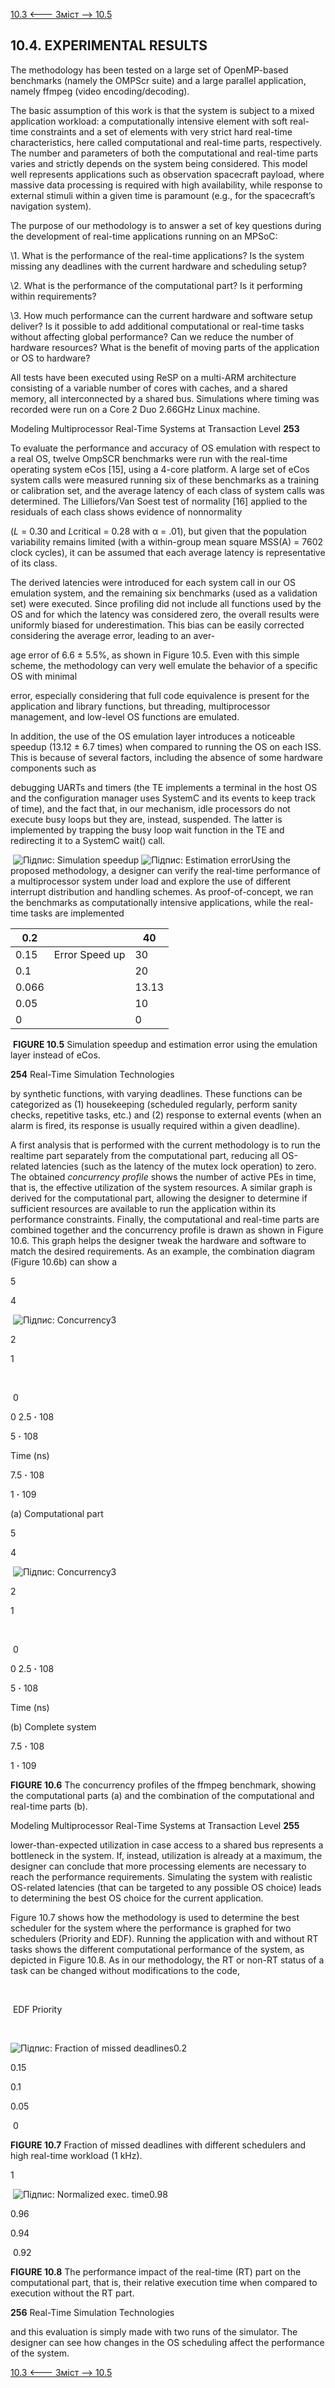 [10.3 <--- ](10_3.md) [   Зміст   ](README.md) [--> 10.5](10_5.md)

## 10.4. EXPERIMENTAL RESULTS

The methodology has been tested on a large set of OpenMP-based benchmarks (namely the OMPScr suite) and a large parallel application, namely ffmpeg (video encoding/decoding).

The basic assumption of this work is that the system is subject to a mixed application workload: a computationally intensive element with soft real-time constraints and a set of elements with very strict hard real-time characteristics, here called computational and real-time parts, respectively. The number and parameters of both the computational and real-time parts varies and strictly depends on the system being considered. This model well represents applications such as observation spacecraft payload, where massive data processing is required with high availability, while response to external stimuli within a given time is paramount (e.g., for the spacecraft’s navigation system).

The purpose of our methodology is to answer a set of key questions during the development of real-time applications running on an MPSoC:

 

\1.   What is the performance of the real-time applications? Is the system missing any deadlines with the current hardware and scheduling setup?

\2.   What is the performance of the computational part? Is it performing within requirements?

\3.   How much performance can the current hardware and software setup deliver? Is it possible to add additional computational or real-time tasks without affecting global performance? Can we reduce the number of hardware resources? What is the benefit of moving parts of the application or OS to hardware?

 

All tests have been executed using ReSP on a multi-ARM architecture consisting of a variable number of cores with caches, and a shared memory, all interconnected by a shared bus. Simulations where timing was recorded were run on a Core 2 Duo 2.66GHz Linux machine.



Modeling Multiprocessor Real-Time Systems at Transaction Level          **253**

 

To evaluate the performance and accuracy of OS emulation with respect to a real OS, twelve OmpSCR benchmarks were run with the real-time operating system eCos [15], using a 4-core platform. A large set of eCos system calls were measured running six of these benchmarks as a training or calibration set, and the average latency of each class of system calls was determined. The Lilliefors/Van Soest test of normality [16] applied to the residuals of each class shows evidence of nonnormality

(*L* = 0.30 and *L*critical = 0.28 with α = .01), but given that the population variability remains limited (with a within-group mean square MSS(A) = 7602 clock cycles), it can be assumed that each average latency is representative of its class.

The derived latencies were introduced for each system call in our OS emulation system, and the remaining six benchmarks (used as a validation set) were executed. Since profiling did not include all functions used by the OS and for which the latency was considered zero, the overall results were uniformly biased for underestimation. This bias can be easily corrected considering the average error, leading to an aver-

age error of 6.6 ± 5.5%, as shown in Figure 10.5. Even with this simple scheme, the methodology can very well emulate the behavior of a specific OS with minimal

error, especially considering that full code equivalence is present for the application and library functions, but threading, multiprocessor management, and low-level OS functions are emulated.

In addition, the use of the OS emulation layer introduces a noticeable speedup (13.12 ± 6.7 times) when compared to running the OS on each ISS. This is because of several factors, including the absence of some hardware components such as

debugging UARTs and timers (the TE implements a terminal in the host OS and the configuration manager uses SystemC and its events to keep track of time), and the fact that, in our mechanism, idle processors do not execute busy loops but they are, instead, suspended. The latter is implemented by trapping the busy loop wait function in the TE and redirecting it to a SystemC wait() call.

​                                         ![Підпис: Simulation speedup](file:///C:/Users/OLEKSA~1/AppData/Local/Temp/msohtmlclip1/01/clip_image002.png)     ![Підпис: Estimation error](file:///C:/Users/OLEKSA~1/AppData/Local/Temp/msohtmlclip1/01/clip_image003.png)Using the proposed methodology, a designer can verify the real-time performance of a multiprocessor system under load and explore the use of different interrupt distribution and handling schemes. As proof-of-concept, we ran the benchmarks as computationally intensive applications, while the real-time tasks are implemented

 

| 0.2   |                 | 40    |
| ----- | --------------- | ----- |
| 0.15  | Error  Speed up | 30    |
| 0.1   |                 | 20    |
| 0.066 |                 | 13.13 |
| 0.05  |                 | 10    |
| 0     |                 | 0     |

 

 

​                                                              **FIGURE 10.5** Simulation speedup and estimation error using the emulation layer instead of eCos.



**254**                             Real-Time Simulation Technologies

 

by synthetic functions, with varying deadlines. These functions can be categorized as (1) housekeeping (scheduled regularly, perform sanity checks, repetitive tasks, etc.) and (2) response to external events (when an alarm is fired, its response is usually required within a given deadline).

A first analysis that is performed with the current methodology is to run the realtime part separately from the computational part, reducing all OS-related latencies (such as the latency of the mutex lock operation) to zero. The obtained *concurrency* *profile* shows the number of active PEs in time, that is, the effective utilization of the system resources. A similar graph is derived for the computational part, allowing the designer to determine if sufficient resources are available to run the application within its performance constraints. Finally, the computational and real-time parts are combined together and the concurrency profile is drawn as shown in Figure 10.6. This graph helps the designer tweak the hardware and software to match the desired requirements. As an example, the combination diagram (Figure 10.6b) can show a

 

   5

 

4

 

​     ![Підпис: Concurrency](file:///C:/Users/OLEKSA~1/AppData/Local/Temp/msohtmlclip1/01/clip_image005.png)3

 

2

 



1

 

​     

​        0        



0              2.5 **·** 108







 

5 **·** 108

Time (ns)





 

7.5 **·** 108





 

1 **·** 109



(a)                                            Computational part

   5

 

4

 

​     ![Підпис: Concurrency](file:///C:/Users/OLEKSA~1/AppData/Local/Temp/msohtmlclip1/01/clip_image005.png)3

 

2

 



1

 

​     

​        0        



0              2.5 **·** 108







 

5 **·** 108

Time (ns)

(b) Complete system





 

7.5 **·** 108





 

1 **·** 109



**FIGURE 10.6** The concurrency profiles of the ffmpeg benchmark, showing the computational parts (a) and the combination of the computational and real-time parts (b).



Modeling Multiprocessor Real-Time Systems at Transaction Level          **255**

lower-than-expected utilization in case access to a shared bus represents a bottleneck in the system. If, instead, utilization is already at a maximum, the designer can conclude that more processing elements are necessary to reach the performance requirements. Simulating the system with realistic OS-related latencies (that can be targeted to any possible OS choice) leads to determining the best OS choice for the current application.

Figure 10.7 shows how the methodology is used to determine the best scheduler for the system where the performance is graphed for two schedulers (Priority and EDF). Running the application with and without RT tasks shows the different computational performance of the system, as depicted in Figure 10.8. As in our methodology, the RT or non-RT status of a task can be changed without modifications to the code,

​            

​          EDF     Priority          



​    

![Підпис: Fraction of missed deadlines](file:///C:/Users/OLEKSA~1/AppData/Local/Temp/msohtmlclip1/01/clip_image008.png)0.2



0.15

 

0.1

 

0.05

 

​                                0

 

 

**FIGURE 10.7** Fraction of missed deadlines with different schedulers and high real-time workload (1 kHz).

 

 

   1

 

​     ![Підпис: Normalized exec. time](file:///C:/Users/OLEKSA~1/AppData/Local/Temp/msohtmlclip1/01/clip_image010.png)0.98

 

0.96

 

0.94

 

​                                0.92

 

 

 

**FIGURE 10.8** The performance impact of the real-time (RT) part on the computational part, that is, their relative execution time when compared to execution without the RT part.



**256**                             Real-Time Simulation Technologies

 

and this evaluation is simply made with two runs of the simulator. The designer can see how changes in the OS scheduling affect the performance of the system.

[10.3 <--- ](10_3.md) [   Зміст   ](README.md) [--> 10.5](10_5.md)